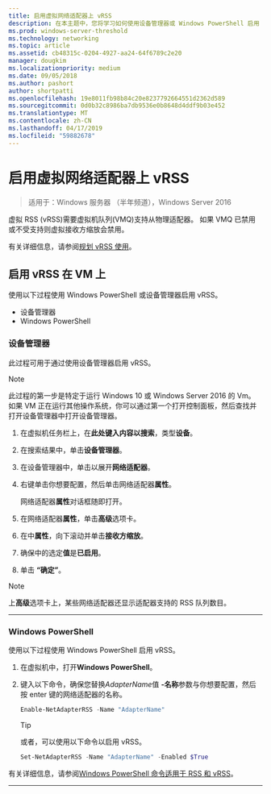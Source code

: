 ```yaml
---
title: 启用虚拟网络适配器上 vRSS
description: 在本主题中，您将学习如何使用设备管理器或 Windows PowerShell 启用 vRSS 在 Windows Server 中。
ms.prod: windows-server-threshold
ms.technology: networking
ms.topic: article
ms.assetid: cb48315c-0204-4927-aa24-64f6789c2e20
manager: dougkim
ms.localizationpriority: medium
ms.date: 09/05/2018
ms.author: pashort
author: shortpatti
ms.openlocfilehash: 19e8011fb98b84c20e8237792664551d2362d589
ms.sourcegitcommit: 0d0b32c8986ba7db9536e0b8648d4ddf9b03e452
ms.translationtype: MT
ms.contentlocale: zh-CN
ms.lasthandoff: 04/17/2019
ms.locfileid: "59882678"
---
```

# <a name="enable-vrss-on-a-virtual-network-adapter"></a>启用虚拟网络适配器上 vRSS

>适用于：Windows 服务器 （半年频道），Windows Server 2016

虚拟 RSS \(vRSS\)需要虚拟机队列\(VMQ\)支持从物理适配器。 如果 VMQ 已禁用或不受支持则虚拟接收方缩放会禁用。 

有关详细信息，请参阅[规划 vRSS 使用](vrss-plan.md)。

## <a name="enable-vrss-on-a-vm"></a>启用 vRSS 在 VM 上
 
使用以下过程使用 Windows PowerShell 或设备管理器启用 vRSS。

-   设备管理器
-   Windows PowerShell
  
### <a name="device-manager"></a>设备管理器

此过程可用于通过使用设备管理器启用 vRSS。

>[!NOTE]
>此过程的第一步是特定于运行 Windows 10 或 Windows Server 2016 的 Vm。 如果 VM 正在运行其他操作系统，你可以通过第一个打开控制面板，然后查找并打开设备管理器中打开设备管理器。
  
1.  在虚拟机任务栏上，在**此处键入内容以搜索**，类型**设备**。 

2.  在搜索结果中，单击**设备管理器**。

3.  在设备管理器中，单击以展开**网络适配器**。 

4.  右键单击你想要配置，然后单击网络适配器**属性**。<p>网络适配器**属性**对话框随即打开。

5.  在网络适配器**属性**，单击**高级**选项卡。 

6.  在中**属性**，向下滚动并单击**接收方缩放**。 

7.  确保中的选定**值**是**已启用**。 

8.  单击 **“确定”**。
  
> [!NOTE]
> 上**高级**选项卡上，某些网络适配器还显示适配器支持的 RSS 队列数目。

---

### <a name="windows-powershell"></a>Windows PowerShell

使用以下过程使用 Windows PowerShell 启用 vRSS。

1. 在虚拟机中，打开**Windows PowerShell**。

2. 键入以下命令，确保您替换*AdapterName*值 **-名称**参数与你想要配置，然后按 enter 键的网络适配器的名称。 
  
   ```PowerShell
   Enable-NetAdapterRSS -Name "AdapterName"
   ```

   >[!TIP]
   >或者，可以使用以下命令以启用 vRSS。
   >```PowerShell
   >Set-NetAdapterRSS -Name "AdapterName" -Enabled $True  
   >```

有关详细信息，请参阅[Windows PowerShell 命令适用于 RSS 和 vRSS](vrss-wps.md)。

---